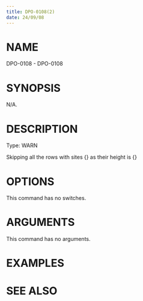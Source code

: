 ```yaml
---
title: DPO-0108(2)
date: 24/09/08
---
```


# NAME

DPO-0108 - DPO-0108

# SYNOPSIS

N/A.

# DESCRIPTION

Type: WARN

Skipping all the rows with sites {} as their height is {}

# OPTIONS

This command has no switches.

# ARGUMENTS

This command has no arguments.

# EXAMPLES

# SEE ALSO
